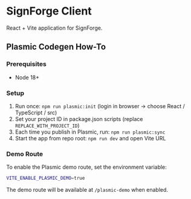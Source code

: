 # SignForge Client

React + Vite application for SignForge.

## Plasmic Codegen How-To

### Prerequisites
- Node 18+

### Setup
1. Run once: `npm run plasmic:init` (login in browser → choose React / TypeScript / src)
2. Set your project ID in package.json scripts (replace `REPLACE_WITH_PROJECT_ID`)
3. Each time you publish in Plasmic, run: `npm run plasmic:sync`
4. Start the app from repo root: `npm run dev` and open Vite URL

### Demo Route
To enable the Plasmic demo route, set the environment variable:
```bash
VITE_ENABLE_PLASMIC_DEMO=true
```

The demo route will be available at `/plasmic-demo` when enabled.
